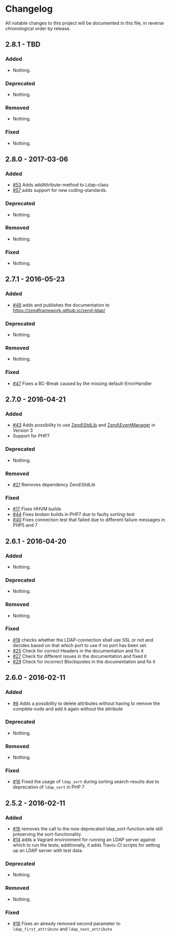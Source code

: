 # Changelog

All notable changes to this project will be documented in this file, in reverse chronological order by release.

## 2.8.1 - TBD

### Added

- Nothing.

### Deprecated

- Nothing.

### Removed

- Nothing.

### Fixed

- Nothing.

## 2.8.0 - 2017-03-06

### Added

- [#53](https://github.com/zendframework/zend-ldap/pull/53) Adds addAttribute-method
to Ldap-class
- [#57](https://github.com/zendframework/zend-ldap/pull/57) adds support for new
coding-standards.

### Deprecated

- Nothing.

### Removed

- Nothing.

### Fixed

- Nothing.

## 2.7.1 - 2016-05-23

### Added

- [#48](https://github.com/zendframework/zend-ldap/pull/48) adds and publishes
  the documentation to https://zendframework.github.io/zend-ldap/

### Deprecated

- Nothing.

### Removed

- Nothing.

### Fixed

- [#47](https://github.com/zendframework/zend-ldap/pull/47) Fixes a BC-Break caused
  by the missing default-ErrorHandler

## 2.7.0 - 2016-04-21

### Added

- [#43](https://github.com/zendframework/zend-ldap/pull/43) Adds possibility
  to use [Zend\StdLib](https://github.com/zendframework/zend-stdlib) and
  [Zend\EventManager](https://github.com/zendframework/zend-eventmanager) in
  Version 3
- Support for PHP7

### Deprecated

- Nothing.

### Removed

- [#21](https://github.com/zendframework/zend-ldap/pull/21) Removes dependency
  Zend\StdLib

### Fixed

- [#17](https://github.com/zendframework/zend-ldap/issues/17) Fixes HHVM builds
- [#44](https://github.com/zendframework/zend-ldap/pull/40) Fixes broken builds
  in PHP7 due to faulty sorting-test
- [#40](https://github.com/zendframework/zend-ldap/pull/40) Fixes connection test
  that failed due to different failure messages in PHP5 and 7

## 2.6.1 - 2016-04-20

### Added

- Nothing.

### Deprecated

- Nothing.

### Removed

- Nothing.

### Fixed

- [#19](https://github.com/zendframework/zend-ldap/pull/20) checks whether the
  LDAP-connection shall use SSL or not and decides based on that which port to
  use if no port has been set.
- [#25](https://github.com/zendframework/zend-ldap/issues/25) Check for correct
  Headers in the documentation and fix it
- [#27](https://github.com/zendframework/zend-ldap/issues/27) Check for different
  issues in the documentation and fixed it
- [#29](https://github.com/zendframework/zend-ldap/issues/29) Check for incorrect
  Blockquotes in the documentation and fix it


## 2.6.0 - 2016-02-11

### Added

- [#6](https://github.com/zendframework/zend-ldap/pull/6) Adds a possibility 
  to delete attributes without having to remove the complete node and add it
  again without the attribute

### Deprecated

- Nothing.

### Removed

- Nothing.

### Fixed

- [#16](https://github.com/zendframework/zend-ldap/pull/16) Fixed the usage of
  ```ldap_sort``` during sorting search-results due to deprecation of 
  ```ldap_sort``` in PHP 7

## 2.5.2 - 2016-02-11

### Added

- [#16](https://github.com/zendframework/zend-ldap/pull/16) removes the call
  to the now deprecated ldap_sort-function wile still preserving the
  sort-functionality.
- [#14](https://github.com/zendframework/zend-ldap/pull/14) adds a Vagrant
  environment for running an LDAP server against which to run the tests;
  additionally, it adds Travis-CI scripts for setting up an LDAP server with
  test data.

### Deprecated

- Nothing.

### Removed

- Nothing.

### Fixed

- [#18](https://github.com/zendframework/zend-ldap/pull/18) Fixes an already
  removed second parameter to ```ldap_first_attribute``` and ```ldap_next_attribute```

